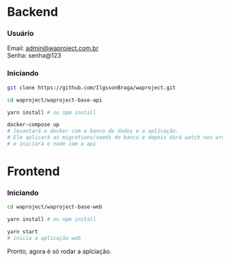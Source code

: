 Backend
===============

### Usuário

Email: admin@waproject.com.br 
<br/>
Senha: senha@123

### Iniciando 

```bash
git clone https://github.com/IlgssonBraga/waproject.git

cd waproject/waproject-base-api

yarn install # ou npm install

docker-compose up
# levantará o docker com o banco de dados e a aplicação.
# Ele aplicará as migrations/seeds do banco e depois dará watch nos arquivos
# e iniciará o node com a api
```

Frontend
===============


### Iniciando 

```bash
cd waproject/waproject-base-web

yarn install # ou npm install

yarn start
# inicia a aplicação web
```

Pronto, agora é só rodar a aplciação.